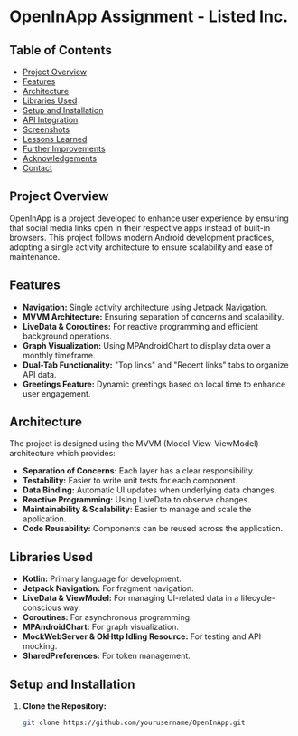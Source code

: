 # OpenInApp Assignment - Listed Inc.

## Table of Contents
- [Project Overview](#project-overview)
- [Features](#features)
- [Architecture](#architecture)
- [Libraries Used](#libraries-used)
- [Setup and Installation](#setup-and-installation)
- [API Integration](#api-integration)
- [Screenshots](#screenshots)
- [Lessons Learned](#lessons-learned)
- [Further Improvements](#further-improvements)
- [Acknowledgements](#acknowledgements)
- [Contact](#contact)

## Project Overview
OpenInApp is a project developed to enhance user experience by ensuring that social media links open in their respective apps instead of built-in browsers. This project follows modern Android development practices, adopting a single activity architecture to ensure scalability and ease of maintenance.

## Features
- **Navigation:** Single activity architecture using Jetpack Navigation.
- **MVVM Architecture:** Ensuring separation of concerns and scalability.
- **LiveData & Coroutines:** For reactive programming and efficient background operations.
- **Graph Visualization:** Using MPAndroidChart to display data over a monthly timeframe.
- **Dual-Tab Functionality:** "Top links" and "Recent links" tabs to organize API data.
- **Greetings Feature:** Dynamic greetings based on local time to enhance user engagement.

## Architecture
The project is designed using the MVVM (Model-View-ViewModel) architecture which provides:
- **Separation of Concerns:** Each layer has a clear responsibility.
- **Testability:** Easier to write unit tests for each component.
- **Data Binding:** Automatic UI updates when underlying data changes.
- **Reactive Programming:** Using LiveData to observe changes.
- **Maintainability & Scalability:** Easier to manage and scale the application.
- **Code Reusability:** Components can be reused across the application.

## Libraries Used
- **Kotlin:** Primary language for development.
- **Jetpack Navigation:** For fragment navigation.
- **LiveData & ViewModel:** For managing UI-related data in a lifecycle-conscious way.
- **Coroutines:** For asynchronous programming.
- **MPAndroidChart:** For graph visualization.
- **MockWebServer & OkHttp Idling Resource:** For testing and API mocking.
- **SharedPreferences:** For token management.

## Setup and Installation
1. **Clone the Repository:**
   ```bash
   git clone https://github.com/yourusername/OpenInApp.git
